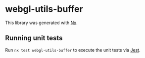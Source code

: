 # webgl-utils-buffer

This library was generated with [Nx](https://nx.dev).

## Running unit tests

Run `nx test webgl-utils-buffer` to execute the unit tests via [Jest](https://jestjs.io).
